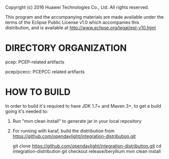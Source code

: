 Copyright (c) 2016 Huawei Technologies Co., Ltd. All rights reserved.

This program and the accompanying materials are made available under the terms of the Eclipse Public License v1.0 which accompanies this distribution, and is available at http://www.eclipse.org/legal/epl-v10.html

DIRECTORY ORGANIZATION
======================
pcep: PCEP-related artifacts

pcep/pcecc: PCEPCC related artifacts

HOW TO BUILD
============
In order to build it's required to have JDK 1.7+ and Maven 3+, to get a build going it's needed to:

1) Run "mvn clean install" to generate jar in your local repository
2) For running with karaf, build the distribution from https://github.com/opendaylight/integration-distribution.git

   git clone https://github.com/opendaylight/integration-distribution.git
   cd integration-distribution
   git checkout release/beryllium
   mvn clean install
   
